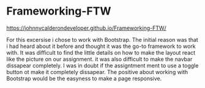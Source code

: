 # Frameworking-FTW
https://johnnycalderondeveloper.github.io/Frameworking-FTW/

For this excersise i chose to work with Bootstrap. The initial reason was that i had heard about it before  and thought it was the go-to framework to work with.
It was difficult to find the little details on how to make the layout react like the picture on our assignment.
it was also difficult to make the navbar dissapear completely. I was in doubt if the assigntment ment to use a toggle button ot make it completely dissapear.
The positive about working with Bootstrap would be the easyness to make a page responsive.
